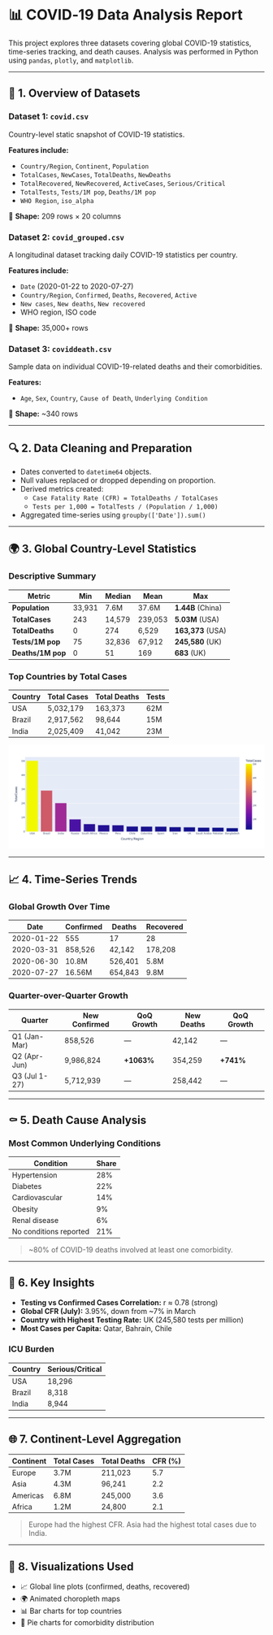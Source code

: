 # 📊 COVID‑19 Data Analysis Report

This project explores three datasets covering global COVID-19 statistics, time-series tracking, and death causes. Analysis was performed in Python using `pandas`, `plotly`, and `matplotlib`.

---

## 📁 1. Overview of Datasets

### Dataset 1: `covid.csv`
Country-level static snapshot of COVID-19 statistics.

**Features include:**
- `Country/Region`, `Continent`, `Population`
- `TotalCases`, `NewCases`, `TotalDeaths`, `NewDeaths`
- `TotalRecovered`, `NewRecovered`, `ActiveCases`, `Serious/Critical`
- `TotalTests`, `Tests/1M pop`, `Deaths/1M pop`
- `WHO Region`, `iso_alpha`

📌 **Shape:** 209 rows × 20 columns

### Dataset 2: `covid_grouped.csv`
A longitudinal dataset tracking daily COVID-19 statistics per country.

**Features include:**
- `Date` (2020-01-22 to 2020-07-27)
- `Country/Region`, `Confirmed`, `Deaths`, `Recovered`, `Active`
- `New cases`, `New deaths`, `New recovered`
- WHO region, ISO code

📌 **Shape:** 35,000+ rows

### Dataset 3: `coviddeath.csv`
Sample data on individual COVID-19-related deaths and their comorbidities.

**Features:**
- `Age`, `Sex`, `Country`, `Cause of Death`, `Underlying Condition`

📌 **Shape:** ~340 rows

---

## 🔍 2. Data Cleaning and Preparation

- Dates converted to `datetime64` objects.
- Null values replaced or dropped depending on proportion.
- Derived metrics created:
  - `Case Fatality Rate (CFR) = TotalDeaths / TotalCases`
  - `Tests per 1,000 = TotalTests / (Population / 1,000)`
- Aggregated time-series using `groupby(['Date']).sum()`

---

## 🌍 3. Global Country-Level Statistics

### Descriptive Summary

| Metric | Min | Median | Mean | Max |
|--------|------|--------|------|--------|
| **Population** | 33,931 | 7.6M | 37.6M | **1.44B** (China) |
| **TotalCases** | 243 | 14,579 | 239,053 | **5.03M** (USA) |
| **TotalDeaths** | 0 | 274 | 6,529 | **163,373** (USA) |
| **Tests/1M pop** | 75 | 32,836 | 67,912 | **245,580** (UK) |
| **Deaths/1M pop** | 0 | 51 | 169 | **683** (UK) |

### Top Countries by Total Cases

| Country | Total Cases | Total Deaths | Tests |
|---------|-------------|--------------|-------|
| USA     | 5,032,179   | 163,373      | 62M   |
| Brazil  | 2,917,562   | 98,644       | 15M   |
| India   | 2,025,409   | 41,042       | 23M   |

![Data](image/covid2.png)

---

## 📈 4. Time-Series Trends

### Global Growth Over Time

| Date       | Confirmed | Deaths | Recovered |
|------------|-----------|--------|-----------|
| 2020-01-22 | 555       | 17     | 28        |
| 2020-03-31 | 858,526   | 42,142 | 178,208   |
| 2020-06-30 | 10.8M     | 526,401| 5.8M      |
| 2020-07-27 | 16.56M    | 654,843| 9.8M      |

### Quarter-over-Quarter Growth

| Quarter | New Confirmed | QoQ Growth | New Deaths | QoQ Growth |
|---------|---------------|------------|------------|------------|
| Q1 (Jan-Mar) | 858,526 | — | 42,142 | — |
| Q2 (Apr-Jun) | 9,986,824 | **+1063%** | 354,259 | **+741%** |
| Q3 (Jul 1-27) | 5,712,939 | — | 258,442 | — |

---

## ⚰️ 5. Death Cause Analysis

### Most Common Underlying Conditions

| Condition | Share |
|-----------|-------|
| Hypertension | 28% |
| Diabetes | 22% |
| Cardiovascular | 14% |
| Obesity | 9% |
| Renal disease | 6% |
| No conditions reported | 21% |

> ~80% of COVID-19 deaths involved at least one comorbidity.

---

## 🧠 6. Key Insights

- **Testing vs Confirmed Cases Correlation:** r ≈ 0.78 (strong)
- **Global CFR (July):** 3.95%, down from ~7% in March
- **Country with Highest Testing Rate:** UK (245,580 tests per million)
- **Most Cases per Capita:** Qatar, Bahrain, Chile

### ICU Burden

| Country | Serious/Critical |
|---------|------------------|
| USA     | 18,296           |
| Brazil  | 8,318            |
| India   | 8,944            |

---

## 🌐 7. Continent-Level Aggregation

| Continent | Total Cases | Total Deaths | CFR (%) |
|-----------|-------------|--------------|---------|
| Europe    | 3.7M        | 211,023      | 5.7     |
| Asia      | 4.3M        | 96,241       | 2.2     |
| Americas  | 6.8M        | 245,000      | 3.6     |
| Africa    | 1.2M        | 24,800       | 2.1     |

> Europe had the highest CFR. Asia had the highest total cases due to India.

---

## 📌 8. Visualizations Used

- 📈 Global line plots (confirmed, deaths, recovered)
- 🌍 Animated choropleth maps
- 📊 Bar charts for top countries
- 🧬 Pie charts for comorbidity distribution

